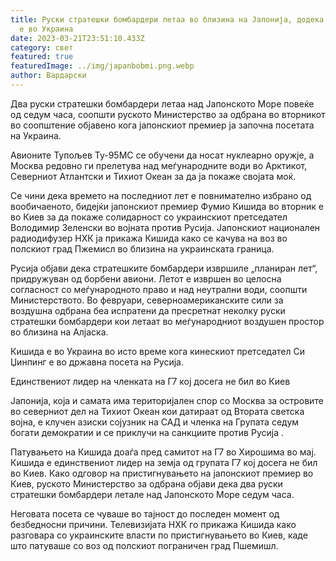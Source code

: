 ```yaml
---
title: Руски стратешки бомбардери летаа во близина на Јапонија, додека премиерот
  е во Украина
date: 2023-03-21T23:51:10.433Z
category: свет
featured: true
featuredImage: ../img/japanbobmi.png.webp
author: Вардарски
---
```


Два руски стратешки бомбардери летаа над Јапонското Море повеќе од седум часа, соопшти руското Министерство за одбрана во вторникот во соопштение објавено кога јапонскиот премиер ја започна посетата на Украина.

Авионите Тупољев Ту-95МС се обучени да носат нуклеарно оружје, а Москва редовно ги прелетува над меѓународните води во Арктикот, Северниот Атлантски и Тихиот Океан за да ја покаже својата моќ.

Се чини дека времето на последниот лет е повнимателно избрано од вообичаеното, бидејќи јапонскиот премиер Фумио Кишида во вторник е во Киев за да покаже солидарност со украинскиот претседател Володимир Зеленски во војната против Русија. Јапонскиот национален радиодифузер НХК ја прикажа Кишида како се качува на воз во полскиот град Пжемисл во близина на украинската граница.

Русија објави дека стратешките бомбардери извршиле „планиран лет“, придружуван од борбени авиони. Летот е извршен во целосна согласност со меѓународното право и над неутрални води, соопшти Министерството. Во февруари, северноамериканските сили за воздушна одбрана беа испратени да пресретнат неколку руски стратешки бомбардери кои летаат во меѓународниот воздушен простор во близина на Алјаска.

Кишида е во Украина во исто време кога кинескиот претседател Си Џинпинг е во државна посета на Русија.

Единствениот лидер на членката на Г7 кој досега не бил во Киев

Јапонија, која и самата има територијален спор со Москва за островите во северниот дел на Тихиот Океан кои датираат од Втората светска војна, е клучен азиски сојузник на САД и членка на Групата седум богати демократии и се приклучи на санкциите против Русија .

Патувањето на Кишида доаѓа пред самитот на Г7 во Хирошима во мај. Кишида е единствениот лидер на земја од групата Г7 кој досега не бил во Киев. Како одговор на пристигнувањето на јапонскиот премиер во Киев, руското Министерство за одбрана објави дека два руски стратешки бомбардери летале над Јапонското Море седум часа.

Неговата посета се чуваше во тајност до последен момент од безбедносни причини. Телевизијата НХК го прикажа Кишида како разговара со украинските власти по пристигнувањето во Киев, каде што патуваше со воз од полскиот пограничен град Пшемишл.
